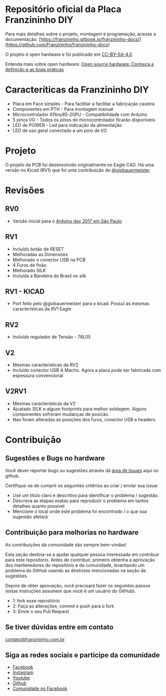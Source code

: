 # Repositório oficial da Placa Franzininho DIY


Para mais detalhes sobre o projeto, montagem e programação, acesse a documentação: [https://franzininho.gitbook.io/franzininho-docs/](https://github.com/Franzininho/franzininho-docs)

O projeto é open hardware e foi publicado em [CC-BY-SA-4.0](https://github.com/Franzininho/franzininho-diy-board/blob/master/LICENSE)

Entenda mais sobre open hardware: [Open source hardware: Conheça a definição e as boas práticas](https://www.embarcados.com.br/open-hardware-definicao/)



# Caracteríticas da Franzininho DIY

- Placa em Face simples - Para facilitar a facilitar a fabricação caseira
- Componentes em PTH - Para montagem manual
- Microcontrolador ATtiny85-20PU - Compatibilidade com Arduino 
- 5 pinos I/O - Todos os pinos do microcontrolador ficarão disponíveis
- LED de POWER - Led para indicação da alimentação
- LED de uso geral conectado a um pino de I/O


# Projeto

O projeto da PCB foi desenvolvido originalmente no Eagle CAD. Há uma versão no Kicad (RV1) que foi uma contribuição do [@giobauermeister](https://github.com/giobauermeister)


# Revisões

## RV0

- Versão inicial para o [Arduino day 2017 em São Paulo](http://arduinosaopaulo.cc/)

## RV1

- Incluído botão de RESET
- Melhoradas as Dimensões
- Melhorado o conector USB na PCB
- 4 Furos de fixão
- Melhorado SILK
- Incluída a Bandeira do Brasil no silk

## RV1 - KICAD

- Port feito pelo @giobauermeister para o kicad. Possui as mesmas características da RV1 Eagle

## RV2

- Incluído regulador de Tensão - 78L05

## V2

- Mesmas características da RV2
- Incluído conector USB A Macho. Agora a placa pode ser fabricada com espessura convencional

## V2RV1

- Mesmas características da V2
- Ajustado SILK e algusn footprints para melhor soldagem. Alguns componentes sofreram mudanças de posicão.
- Nao foram alteradas as posições dos furos, conector USB e headers.


# Contribuição

## Sugestões e Bugs no hardware

Você dever reportar bugs ou sugestões através dá [área de Issues](https://github.com/Franzininho/franzininho-diy-board/issues) aqui no github.

Certifique-se de cumprir os seguintes critérios ao criar / enviar sua issue:

- Use um título claro e descritivo para identificar o problema / sugestão.
- Descreva as etapas exatas para reproduzir o problema em tantos detalhes quanto possível
- Mencione o local onde este problema foi encontrado / o que sua sugestão afetará


## Contribuição para melhorias no hardware

As contribuições da comunidade são sempre bem-vindas!

Esta seção destina-se a ajudar qualquer pessoa interessada em contribuir para este repositório.
Antes de contribuir, primeiro obtenha a aprovação dos mantenedores do repositório e da comunidade, levantando um problema do GitHub usando as diretrizes mencionadas na seção de sugestões.
 
Depois de obter aprovação, você precisará fazer os seguintes passos (estas instruções assumem que você é um usuário do GitHub). 

- 1: fork esse repositório
- 2: Faça as alterações, commit e push para o fork
- 3: Envie o seu Pull Request


## Se tiver dúvidas entre em contato

contato@franzininho.com.br

## Siga as redes sociais e participe da comunidade

- [Facebook](https://goo.gl/1adfUv)
- [Instagram](https://goo.gl/PbgHqA)
- [Youtube](https://goo.gl/pJqHjC)
- [Github](https://goo.gl/pW5orZ)
- [Comunidade no Facebook](https://goo.gl/fskViM)














